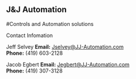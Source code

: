 
## J&J Automation

#Controls and Automation solutions

Contact Infomation

Jeff Selvey
**Email:** Jselvey@JJ-Automation.com  
**Phone:** (419) 603-2128

Jacob Egbert
**Email:** Jegbert@JJ-Automation.com  
**Phone:** (419) 307-3128
